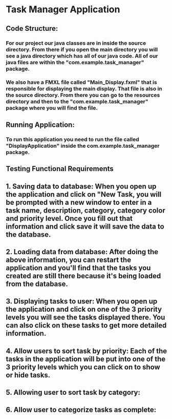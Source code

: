 
# Task Manager Application

## Code Structure:
### For our project our java classes are in inside the source directory. From there if you open the main directory you will see a java directory which has all of our java code. All of our java files are within the "com.example.task_manager" package.

### We also have a FMXL file called "Main_Display.fxml" that is responsible for displaying the main display. That file is also in the source directory. From there you can go to the resources directory and then to the "com.example.task_manager" package where you will find the file.

## Running Application:

### To run this application you need to run the file called "DisplayApplication" inside the com.example.task_manager package.

## Testing Functional Requirements
## 1. Saving data to database: When you open up the application and click on "New Task, you will be prompted with a new window to enter in a task name, description, category, category color and priority level. Once you fill out that information and click save it will save the data to the database. 
## 2. Loading data from database: After doing the above information, you can restart the application and you'll find that the tasks you created are still there because it's being loaded from the database.
## 3. Displaying tasks to user: When you open up the application and click on one of the 3 priority levels you will see the tasks displayed there. You can also click on these tasks to get more detailed information. 
## 4. Allow users to sort task by priority: Each of the tasks in the application will be put into one of the 3 priority levels which you can click on to show or hide tasks.
## 5. Allowing user to sort task by category:
## 6. Allow user to categorize tasks as complete:
